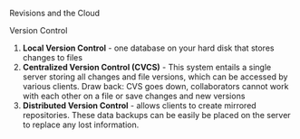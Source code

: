 Revisions and the Cloud

Version Control
1. **Local Version Control** - one database on your hard disk that stores changes to files
2. **Centralized Version Control (CVCS)** - This system entails a single server storing all changes and file versions, which can be accessed by various clients.  Draw back: CVS goes down, collaborators cannot work with each other on a file or save changes and new versions
3. **Distributed Version Control** - allows clients to create mirrored repositories. These data backups can be easily be placed on the server to replace any lost information.

